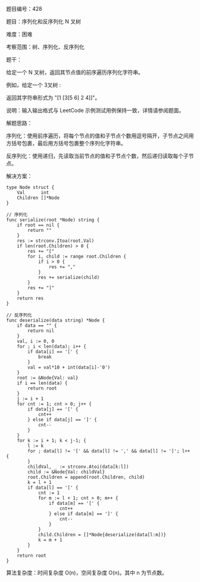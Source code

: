 题目编号：428

题目：序列化和反序列化 N 叉树

难度：困难

考察范围：树、序列化、反序列化

题干：

给定一个 N 叉树，返回其节点值的前序遍历序列化字符串。

例如，给定一个 3叉树 :

 

 

返回其字符串形式为 "[1 [3[5 6] 2 4]]"。

说明：输入输出格式与 LeetCode 示例测试用例保持一致，详情请参阅题面。

解题思路：

序列化：使用前序遍历，将每个节点的值和子节点个数用逗号隔开，子节点之间用方括号包裹，最后用方括号包裹整个序列化字符串。

反序列化：使用递归，先读取当前节点的值和子节点个数，然后递归读取每个子节点。

解决方案：

```
type Node struct {
    Val      int
    Children []*Node
}

// 序列化
func serialize(root *Node) string {
    if root == nil {
        return ""
    }
    res := strconv.Itoa(root.Val)
    if len(root.Children) > 0 {
        res += "["
        for i, child := range root.Children {
            if i > 0 {
                res += ","
            }
            res += serialize(child)
        }
        res += "]"
    }
    return res
}

// 反序列化
func deserialize(data string) *Node {
    if data == "" {
        return nil
    }
    val, i := 0, 0
    for ; i < len(data); i++ {
        if data[i] == '[' {
            break
        }
        val = val*10 + int(data[i]-'0')
    }
    root := &Node{Val: val}
    if i == len(data) {
        return root
    }
    j := i + 1
    for cnt := 1; cnt > 0; j++ {
        if data[j] == '[' {
            cnt++
        } else if data[j] == ']' {
            cnt--
        }
    }
    for k := i + 1; k < j-1; {
        l := k
        for ; data[l] != '[' && data[l] != ',' && data[l] != ']'; l++ {
        }
        childVal, _ := strconv.Atoi(data[k:l])
        child := &Node{Val: childVal}
        root.Children = append(root.Children, child)
        k = l + 1
        if data[l] == '[' {
            cnt := 1
            for m := l + 1; cnt > 0; m++ {
                if data[m] == '[' {
                    cnt++
                } else if data[m] == ']' {
                    cnt--
                }
            }
            child.Children = []*Node{deserialize(data[l:m])}
            k = m + 1
        }
    }
    return root
}
```

算法复杂度：时间复杂度 O(n)，空间复杂度 O(n)。其中 n 为节点数。